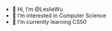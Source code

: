 - 👋 Hi, I’m @LeslieWu
- 👀 I’m interested in Computer Science
- 🌱 I’m currently learning CS50

<!---
KaleyLee/KaleyLee is a ✨ special ✨ repository because its `README.md` (this file) appears on your GitHub profile.
You can click the Preview link to take a look at your changes.
--->
